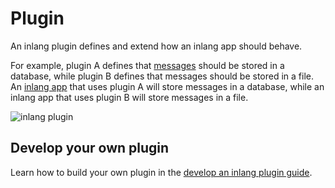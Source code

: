 # Plugin

An inlang plugin defines and extend how an inlang app should behave.

For example, plugin A defines that [messages](/documentation/message) should be stored in a database, while plugin B defines that messages should be stored in a file. An [inlang app](/documentation/app) that uses plugin A will store messages in a database, while an inlang app that uses plugin B will store messages in a file.

![inlang plugin](https://cdn.jsdelivr.net/gh/inlang/monorepo/inlang/documentation/assets/plugin.jpg)

## Develop your own plugin

Learn how to build your own plugin in the [develop an inlang plugin guide](/documentation/develop-plugin).
